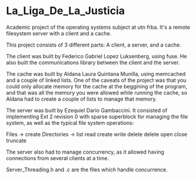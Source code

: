 La_Liga_De_La_Justicia
======================

Academic project of the operating systems subject at utn frba.
It's a remote filesystem server with a client and a cache.

This project consists of 3 different parts: A client, a server, and a cache.

The client was built by Federico Gabriel Lopez Luksenberg, using fuse. He also built the communications library
between the client and the server.

The cache was built by Aldana Laura Quintana Munilla, using memcached and a couple of linked lists. 
One of the caveats of the project was that you could only allocate memory for the cache at the beggining of the program,
and that was all the memory you were allowed while running the cache, so Aldana had to create a couple of lists to manage
that memory.

The server was built by Ezequiel Dario Gambaccini. It consisted of implementing Ext 2 revision 0 with sparse superblock 
for managing the file system, as well as the typical file system operations:
  
Files -> create                     Directories -> list
          read                                     create
          write                                    delete
          delete
          open
          close
          truncate 

The server also had to manage concurrency, as it allowed having connections from several clients at a time.

Server_Threading.h and .c are the files which handle concurrence.
